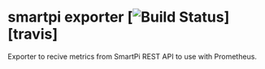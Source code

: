 # smartpi exporter [![Build Status](https://travis-ci.org/pberndro/smartpi_exporter.svg)][travis]
Exporter to recive metrics from SmartPi REST API to use with Prometheus.
